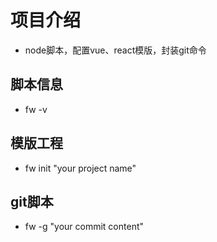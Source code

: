 # 项目介绍

- node脚本，配置vue、react模版，封装git命令

## 脚本信息

- fw -v

## 模版工程

- fw init "your project name"

## git脚本

- fw -g "your commit content"

